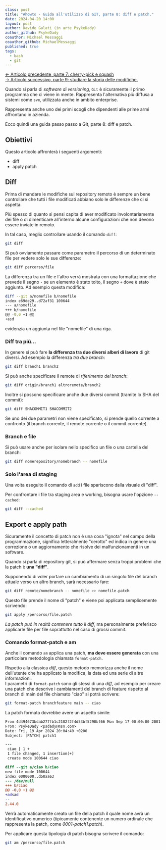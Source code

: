 ```yaml
---
class: post
title: "#howto - Guida all'utilizzo di GIT, parte 8: diff e patch."
date: 2024-04-20 14:00
layout: post
author: Davide Galati (in arte PsykeDady)
author_github: PsykeDady
coauthor: Michael Messaggi
coauthor_github: MichaelMessaggi
published: true
tags:
  - bash
  - git
---
```


[&larr; Articolo precedente, parte 7: cherry-pick e squash](https://linuxhub.it/articles/howto-git-pt7/)  
[&rarr; Articolo successivo, parte 9: studiare la storia delle modifiche.](https://linuxhub.it/articles/howto-git-pt9/)  

Quando si parla di *software di versioning*, `Git` è sicuramente il primo programma che ci viene in mente. Rappresenta l'alternativa più diffusa a sistemi come `svn`, utilizzata anche in ambito enterprise.

Rappresenta anche uno dei primi scogli che dipendenti alle prime armi affrontano in azienda.

Ecco quindi una guida passo passo a Git, parte 8: diff e patch.

## Obiettivi

Questo articolo affronterà i seguenti argomenti:

- diff
- apply patch

## Diff

Prima di mandare le modifiche sul repository remoto è sempre un bene controllare che tutti i file modificati abbiano solo le differenze che ci si aspetta.

Più spesso di quanto si pensi capita di aver modificato involontariamente dei file o di dimenticare all'interno alcune configurazioni che non devono essere inviate in remoto.

In tal caso, meglio controllare usando il comando `diff`:

```bash
git diff
```

Si può ovviamente passare come parametro il percorso di un determinato file per vedere solo le sue differenze:

```bash
git diff percorso/file
```

La differenza tra un file e l'altro verrà mostrata con una formattazione che prevede il segno `-` se un elemento è stato tolto, il segno `+` dove è stato aggiunto. Ad esempio questa modifica:

```bash
diff --git a/nomefile b/nomefile
index e69de29..d72af31 100644
--- a/nomefile
+++ b/nomefile
@@ -0,0 +1 @@
+asd
```

evidenzia un aggiunta nel file "nomefile" di una riga.

### Diff tra più...

In genere si può fare **la differenza tra due diversi alberi di lavoro** di git diversi. Ad esempio la differenza *tra due branch*:

```bash
git diff branch1 branch2
```

Si può anche specificare il remote di *riferimento del branch*:

```bash
git diff origin/branch1 altroremote/branch2
```

Inoltre si possono specificare anche due diversi commit (tramite lo SHA del commit):

```bash
git diff SHACOMMIT1 SHACOMMIT2
```

Se uno dei due parametri non viene specificato, si prende quello corrente a confronto (il branch corrente, il remote corrente o il commit corrente).

### Branch e file

Si può usare anche per isolare nello specifico un file o una cartella del branch:

```bash
git diff nomerepository/nomebranch -- nomefile
```

### Solo l'area di staging

Una volta eseguito il comando di `add` i file spariscono dalla visuale di "diff".

Per confrontare i file tra staging area e working, bisogna usare l'opzione `--cached`:

```bash 
git diff --cached
```

## Export e apply path

Sicuramente il concetto di patch non è una cosa "ignota" nel campo della programmazione, significa letteralmente "cerotto" ed indica in genere una correzione o un aggiornamento che risolve dei malfunzionamenti in un software.

Quando si parla di repository git, si può affermare senza troppi problemi che la patch è **una "diff"**.

Supponendo di voler portare un cambiamento di un singolo file del branch attuale verso un altro branch, sarà necessario fare:

```bash
git diff remote/nomebranch -- nomefile >> nomefile.patch
```

Questo file prende il nome di "patch" e viene poi applicata semplicemente scrivendo:

```bash
git apply /percorso/file.patch
```

*La patch può in realtà contenere tutto il diff*, ma personalmente preferisco applicarle file per file soprattutto nel caso di grossi commit.

### Comando format-patch e am

Anche il comando `am` applica una patch, **ma deve essere generata** con una particolare metodologia chiamata `format-patch`.

Rispetto alla classica *diff*, questo metodo memorizza anche il nome dell'utente che ha applicato la modifica, la data ed una serie di altre informazioni.  
I parametri di `format-patch` sono gli stessi di una *diff*, ad esempio per creare una patch che descrive i cambiamenti del branch di feature rispetto al branch di main del file chiamato "ciao" si potrà scrivere:

```bash
git format-patch branchfeature main -- ciao
```

La patch formata dovrebbe avere un aspetto simile:

```patch
From 4d494673bdab277fb1c2182f2f4d53bf5290bf66 Mon Sep 17 00:00:00 2001
From: PsykeDady <psdady@msn.com>
Date: Fri, 19 Apr 2024 20:04:40 +0200
Subject: [PATCH] patch1

---
 ciao | 1 +
 1 file changed, 1 insertion(+)
 create mode 100644 ciao

diff --git a/ciao b/ciao
new file mode 100644
index 0000000..d50aa63
--- /dev/null
+++ b/ciao
@@ -0,0 +1 @@
+adsad
-- 
2.44.0
```

Verrà automaticamente creato un file della patch il quale nome avrà un identificativo numerico (tipicamente contenente un numero ordinale che rappresenta la patch, come *0001-patch1.patch*).

Per applicare questa tipologia di patch bisogna scrivere il comando:

```bash
git am /percorso/file.patch
```
